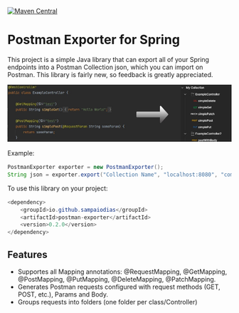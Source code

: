 [![Maven Central](https://img.shields.io/badge/maven%20central-0.2.0-brightgreen)](https://maven-badges.herokuapp.com/maven-central/io.github.sampaiodias/postman-exporter)

# Postman Exporter for Spring

This project is a simple Java library that can export all of your Spring endpoints into a Postman Collection json, which you can import on Postman. This library is fairly new, so feedback is greatly appreciated.

![example](images/readme-example.jpg)

Example:
```java
PostmanExporter exporter = new PostmanExporter();
String json = exporter.export("Collection Name", "localhost:8080", "com.example.package");
```

To use this library on your project:
```java
<dependency>
    <groupId>io.github.sampaiodias</groupId>
    <artifactId>postman-exporter</artifactId>
    <version>0.2.0</version>
</dependency>
```

## Features
- Supportes all Mapping annotations: @RequestMapping, @GetMapping, @PostMapping, @PutMapping, @DeleteMapping, @PatchMapping.
- Generates Postman requests configured with request methods (GET, POST, etc.), Params and Body. 
- Groups requests into folders (one folder per class/Controller)
